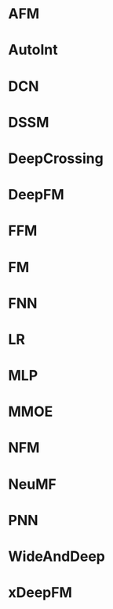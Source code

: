 # AFM
# AutoInt
# DCN
# DSSM
# DeepCrossing
# DeepFM
# FFM
# FM
# FNN
# LR
# MLP
# MMOE
# NFM
# NeuMF
# PNN
# WideAndDeep
# xDeepFM
